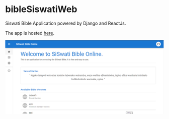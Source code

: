 # bibleSiswatiWeb
Siswati Bible Application powered by Django and ReactJs.

The app is hosted [here](https://libhayibheli.pythonanywhere.com/).

![HomePage](./home_page.png)
